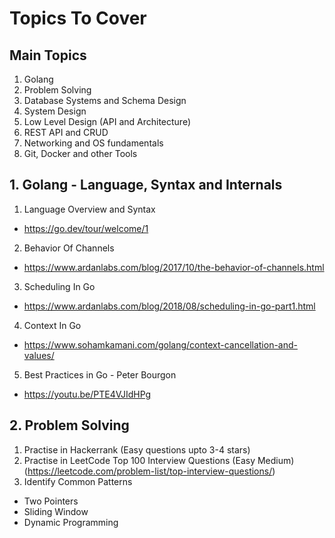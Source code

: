 # Topics To Cover 

## Main Topics 
1. Golang 
2. Problem Solving 
3. Database Systems and Schema Design
4. System Design 
5. Low Level Design (API and Architecture)
6. REST API and CRUD 
7. Networking and OS fundamentals 
8. Git, Docker and other Tools 



## 1. Golang - Language, Syntax and Internals 

1. Language Overview and Syntax 
  - https://go.dev/tour/welcome/1

2. Behavior Of Channels 
  - https://www.ardanlabs.com/blog/2017/10/the-behavior-of-channels.html

3. Scheduling In Go 
  - https://www.ardanlabs.com/blog/2018/08/scheduling-in-go-part1.html

4. Context In Go 
  - https://www.sohamkamani.com/golang/context-cancellation-and-values/

5. Best Practices in Go - Peter Bourgon
  - https://youtu.be/PTE4VJIdHPg

## 2. Problem Solving 

1. Practise in Hackerrank (Easy questions upto 3-4 stars)
2. Practise in LeetCode Top 100 Interview Questions (Easy Medium) (https://leetcode.com/problem-list/top-interview-questions/)
3. Identify Common Patterns
  - Two Pointers 
  - Sliding Window 
  - Dynamic Programming 

